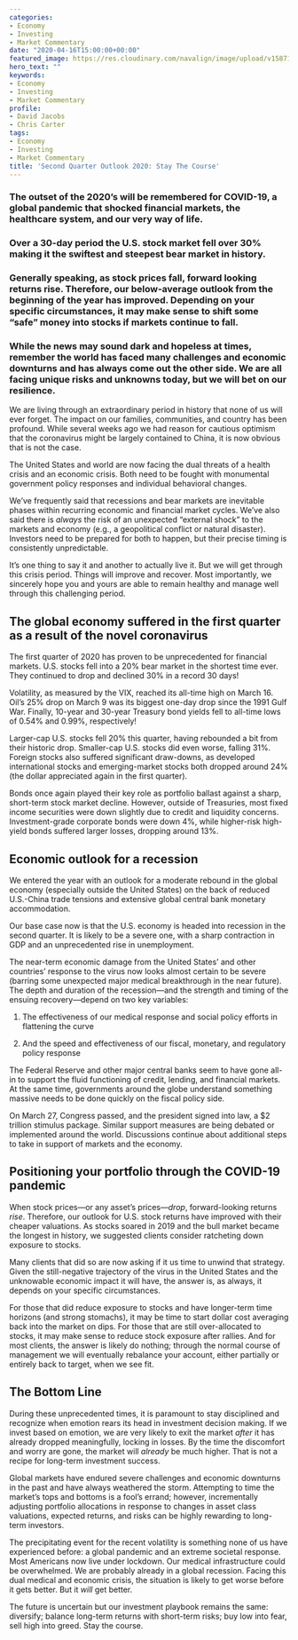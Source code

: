 ```yaml
---
categories:
- Economy
- Investing
- Market Commentary
date: "2020-04-16T15:00:00+00:00"
featured_image: https://res.cloudinary.com/navalign/image/upload/v1587133368/Compass_in_hand_-jamie-street-unsplash_ievcgx.jpg
hero_text: ""
keywords:
- Economy
- Investing
- Market Commentary
profile:
- David Jacobs
- Chris Carter
tags:
- Economy
- Investing
- Market Commentary
title: 'Second Quarter Outlook 2020: Stay The Course'
---
```

### The outset of the 2020’s will be remembered for COVID-19, a global pandemic that shocked financial markets, the healthcare system, and our very way of life.

### Over a 30-day period the U.S. stock market fell over 30% making it the swiftest and steepest bear market in history.

### Generally speaking, as stock prices fall, forward looking returns rise. Therefore, our below-average outlook from the beginning of the year has improved. Depending on your specific circumstances, it may make sense to shift some “safe” money into stocks if markets continue to fall.

### While the news may sound dark and hopeless at times, remember the world has faced many challenges and economic downturns and has always come out the other side. We are all facing unique risks and unknowns today, but we will bet on our resilience.

We are living through an extraordinary period in history that none of us will ever forget. The impact on our families, communities, and country has been profound. While several weeks ago we had reason for cautious optimism that the coronavirus might be largely contained to China, it is now obvious that is not the case.

The United States and world are now facing the dual threats of a health crisis and an economic crisis. Both need to be fought with monumental government policy responses and individual behavioral changes.

We’ve frequently said that recessions and bear markets are inevitable phases within recurring economic and financial market cycles. We’ve also said there is _always_ the risk of an unexpected “external shock” to the markets and economy (e.g., a geopolitical conflict or natural disaster). Investors need to be prepared for both to happen, but their precise timing is consistently unpredictable.

It’s one thing to say it and another to actually live it. But we will get through this crisis period. Things will improve and recover. Most importantly, we sincerely hope you and yours are able to remain healthy and manage well through this challenging period.

## The global economy suffered in the first quarter as a result of the novel coronavirus 

The first quarter of 2020 has proven to be unprecedented for financial markets. U.S. stocks fell into a 20% bear market in the shortest time ever. They continued to drop and declined 30% in a record 30 days!

Volatility, as measured by the VIX, reached its all-time high on March 16. Oil’s 25% drop on March 9 was its biggest one-day drop since the 1991 Gulf War. Finally, 10-year and 30-year Treasury bond yields fell to all-time lows of 0.54% and 0.99%, respectively!

Larger-cap U.S. stocks fell 20% this quarter, having rebounded a bit from their historic drop. Smaller-cap U.S. stocks did even worse, falling 31%. Foreign stocks also suffered significant draw-downs, as developed international stocks and emerging-market stocks both dropped around 24% (the dollar appreciated again in the first quarter).

Bonds once again played their key role as portfolio ballast against a sharp, short-term stock market decline. However, outside of Treasuries, most fixed income securities were down slightly due to credit and liquidity concerns. Investment-grade corporate bonds were down 4%, while higher-risk high-yield bonds suffered larger losses, dropping around 13%.

## Economic outlook for a recession

We entered the year with an outlook for a moderate rebound in the global economy (especially outside the United States) on the back of reduced U.S.-China trade tensions and extensive global central bank monetary accommodation.

Our base case now is that the U.S. economy is headed into recession in the second quarter. It is likely to be a severe one, with a sharp contraction in GDP and an unprecedented rise in unemployment.

The near-term economic damage from the United States’ and other countries’ response to the virus now looks almost certain to be severe (barring some unexpected major medical breakthrough in the near future). The depth and duration of the recession—and the strength and timing of the ensuing recovery—depend on two key variables:

1) The effectiveness of our medical response and social policy efforts in flattening the curve

2) And the speed and effectiveness of our fiscal, monetary, and regulatory policy response

The Federal Reserve and other major central banks seem to have gone all-in to support the fluid functioning of credit, lending, and financial markets. At the same time, governments around the globe understand something massive needs to be done quickly on the fiscal policy side.

On March 27, Congress passed, and the president signed into law, a $2 trillion stimulus package. Similar support measures are being debated or implemented around the world. Discussions continue about additional steps to take in support of markets and the economy.

## Positioning your portfolio through the COVID-19 pandemic

When stock prices—or any asset’s prices—_drop_, forward-looking returns _rise_. Therefore, our outlook for U.S. stock returns have improved with their cheaper valuations. As stocks soared in 2019 and the bull market became the longest in history, we suggested clients consider ratcheting down exposure to stocks. 

Many clients that did so are now asking if it us time to unwind that strategy. Given the still-negative trajectory of the virus in the United States and the unknowable economic impact it will have, the answer is, as always, it depends on your specific circumstances. 

For those that did reduce exposure to stocks and have longer-term time horizons (and strong stomachs), it may be time to start dollar cost averaging back into the market on dips. For those that are still over-allocated to stocks, it may make sense to reduce stock exposure after rallies. And for most clients, the answer is likely do nothing; through the normal course of management we will eventually rebalance your account, either partially or entirely back to target, when we see fit.

## The Bottom Line

During these unprecedented times, it is paramount to stay disciplined and recognize when emotion rears its head in investment decision making. If we invest based on emotion, we are very likely to exit the market _after_ it has already dropped meaningfully, locking in losses. By the time the discomfort and worry are gone, the market will _already_ be much higher. That is not a recipe for long-term investment success.

Global markets have endured severe challenges and economic downturns in the past and have always weathered the storm. Attempting to time the market’s tops and bottoms is a fool’s errand; however, incrementally adjusting portfolio allocations in response to changes in asset class valuations, expected returns, and risks can be highly rewarding to long-term investors.

The precipitating event for the recent volatility is something none of us have experienced before: a global pandemic and an extreme societal response. Most Americans now live under lockdown. Our medical infrastructure could be overwhelmed. We are probably already in a global recession. Facing this dual medical and economic crisis, the situation is likely to get worse before it gets better. But it _will_ get better.

The future is uncertain but our investment playbook remains the same: diversify; balance long-term returns with short-term risks; buy low into fear, sell high into greed. Stay the course.